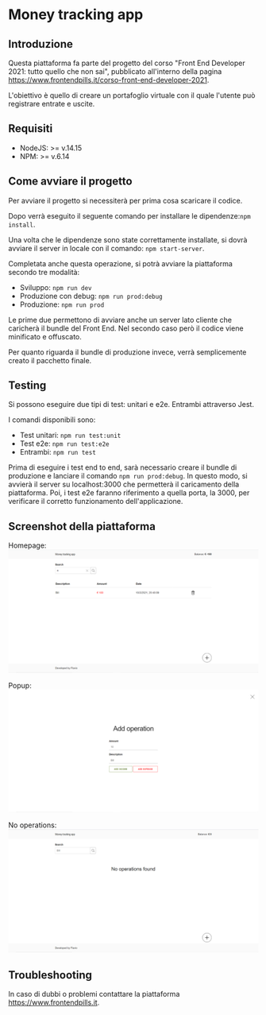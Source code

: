 # Money tracking app

## Introduzione

Questa piattaforma fa parte del progetto del corso "Front End Developer 2021: tutto quello che non sai", pubblicato
all'interno della pagina https://www.frontendpills.it/corso-front-end-developer-2021.

L'obiettivo è quello di creare un portafoglio virtuale con il quale l'utente può registrare entrate e uscite.

## Requisiti

- NodeJS: >= v.14.15
- NPM: >= v.6.14

## Come avviare il progetto

Per avviare il progetto si necessiterà per prima cosa scaricare il codice.

Dopo verrà eseguito il seguente comando per installare le dipendenze:``` npm install ```.

Una volta che le dipendenze sono state correttamente installate, si dovrà avviare il server in locale con il comando: ``` npm start-server ```.

Completata anche questa operazione, si potrà avviare la piattaforma secondo tre modalità:
- Sviluppo: ``` npm run dev ```
- Produzione con debug: ``` npm run prod:debug ```
- Produzione: ``` npm run prod ```

Le prime due permettono di avviare anche un server lato cliente che caricherà il bundle del Front End. Nel secondo caso però il codice viene minificato e offuscato.

Per quanto riguarda il bundle di produzione invece, verrà semplicemente creato il pacchetto finale.

## Testing

Si possono eseguire due tipi di test: unitari e e2e. Entrambi attraverso Jest.

I comandi disponibili sono:
- Test unitari: ``` npm run test:unit ```
- Test e2e: ``` npm run test:e2e ```
- Entrambi: ``` npm run test ```

Prima di eseguire i test end to end, sarà necessario creare il bundle di produzione e lanciare il comando ```npm run prod:debug```.
In questo modo, si avvierà il server su localhost:3000 che permetterà il caricamento della piattaforma. Poi, i test e2e faranno riferimento a quella porta, la 3000, per verificare il corretto funzionamento dell'applicazione.

## Screenshot della piattaforma

Homepage:
![Homepage](doc-static/home.png)

Popup:
![Modal add operation](doc-static/popup.png)

No operations:
![No operations table](doc-static/home-no-operations.png)

## Troubleshooting

In caso di dubbi o problemi contattare la piattaforma https://www.frontendpills.it.
